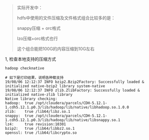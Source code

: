 > 实际开发中：
>
> hdfs中使用的文件压缩及文件格式组合比较多的是：
>
> snappy压缩 + orc格式
>
> lzo压缩+orc格式也行
>
> 这个组合能把100G的内容压缩到10G左右



1, 检查本地支持的压缩方式

```shell
hadoop checknative

# 如下是打印结果，说明各种都支持
19/08/06 12:12:37 INFO bzip2.Bzip2Factory: Successfully loaded & initialized native-bzip2 library system-native
19/08/06 12:12:37 INFO zlib.ZlibFactory: Successfully loaded & initialized native-zlib library
Native library checking:
hadoop:  true /opt/cloudera/parcels/CDH-5.12.1-1.cdh5.12.1.p0.3/lib/hadoop/lib/native/libhadoop.so.1.0.0
zlib:    true /lib64/libz.so.1
snappy:  true /opt/cloudera/parcels/CDH-5.12.1-1.cdh5.12.1.p0.3/lib/hadoop/lib/native/libsnappy.so.1
lz4:     true revision:10301
bzip2:   true /lib64/libbz2.so.1
openssl: true /lib64/libcrypto.so

```

